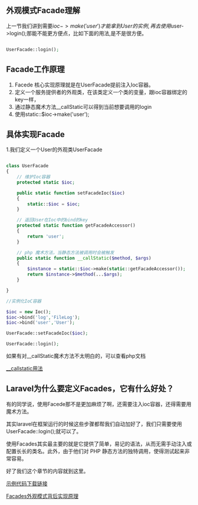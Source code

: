 ## 外观模式Facade理解

上一节我们讲到需要$ioc->make('user')才能拿到User的实例,再去使用$user->login();那能不能更方便点，比如下面的用法,是不是很方便。

```php

UserFacade::login(); 

```

## Facade工作原理

1. Facede 核心实现原理就是在UserFacade提前注入Ioc容器。
2. 定义一个服务提供者的外观类，在该类定义一个类的变量，跟ioc容器绑定的key一样，
3. 通过静态魔术方法__callStatic可以得到当前想要调用的login
4. 使用static::$ioc->make('user');


## 具体实现Facade

1.我们定义一个User的外观类UserFacade

```php

class UserFacade
{
    // 维护Ioc容器
    protected static $ioc;

    public static function setFacadeIoc($ioc)
    {
        static::$ioc = $ioc;
    }

    // 返回User在Ioc中的bind的key
    protected static function getFacadeAccessor()
    {
        return 'user';
    }

    // php 魔术方法，当静态方法被调用时会被触发
    public static function __callStatic($method, $args)
    {
        $instance = static::$ioc->make(static::getFacadeAccessor());
        return $instance->$method(...$args);
    }

}

//实例化IoC容器

$ioc = new Ioc();
$ioc->bind('log','FileLog');
$ioc->bind('user','User');

UserFacade::setFacadeIoc($ioc);

UserFacade::login();

```

如果有对__callStatic魔术方法不太明白的，可以查看php文档

[__callstatic用法](http://php.net/manual/zh/language.oop5.overloading.php#object.callstatic)


## Laravel为什么要定义Facades，它有什么好处？

有的同学说，使用Facede那不是更加麻烦了啊，还需要注入ioc容器，还得需要用魔术方法。

其实laravel在框架运行的时候这些步骤都帮我们自动加好了，我们只需要使用UserFacade::login();就可以了。

使用Facades其实最主要的就是它提供了简单，易记的语法，从而无需手动注入或配置长长的类名。此外，由于他们对 PHP 静态方法的独特调用，使得测试起来非常容易。


好了我们这个章节的内容就到这里。

[示例代码下载链接](https://github.com/cxp1539/laravel-core-learn/blob/master/code/Class3.php)

[Facades外观模式背后实现原理](https://learnku.com/docs/laravel-core-concept/5.5/Facades/3020)
